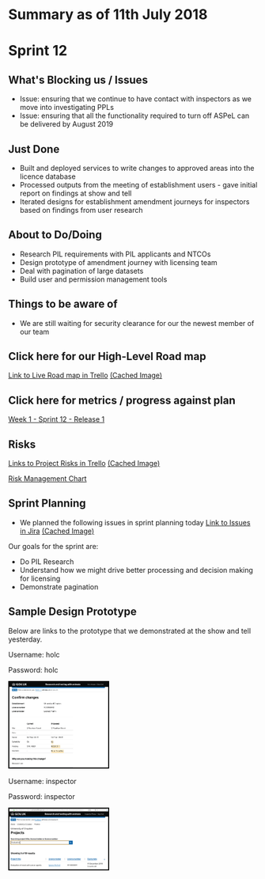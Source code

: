# Summary as of 11th July 2018 

# Sprint 12

## What's Blocking us / Issues
* Issue: ensuring that we continue to have contact with inspectors as we move into investigating PPLs
* Issue: ensuring that all the functionality required to turn off ASPeL can be delivered by August 2019

## Just Done
* Built and deployed services to write changes to approved areas into the licence database
* Processed outputs from the meeting of establishment users - gave initial report on findings at show and tell
* Iterated designs for establishment amendment journeys for inspectors based on findings from user research 

## About to Do/Doing
* Research PIL requirements with PIL applicants and NTCOs
* Design prototype of amendment journey with licensing team
* Deal with pagination of large datasets
* Build user and permission management tools

## Things to be aware of
* We are still waiting for security clearance for our the newest member of our team 

## Click here for our High-Level Road map
[Link to Live Road map in Trello](https://trello.com/b/gDQdE01u/asl-roadmap)    [\(Cached Image\)](graphs/ASLRoadMap11072018.jpg)

## Click here for metrics / progress against plan
[Week 1 - Sprint 12 - Release 1](graphs/progress11072018.png)

## Risks
[Links to Project Risks in Trello](https://trello.com/b/VuFuCL7t/risk-register-and-kpis-asl-delivery)    [\(Cached Image\)](graphs/ASLRiskRegister11072018.jpg)

[Risk Management Chart](graphs/risk11072018.png)

## Sprint Planning
* We planned the following issues in sprint planning today
[Link to Issues in Jira](https://jira.digital.homeoffice.gov.uk/secure/RapidBoard.jspa?rapidView=261)    [\(Cached Image\)](graphs/sprint11072018.png)

Our goals for the sprint are:
* Do PIL Research
* Understand how we might drive better processing and decision making for licensing 
* Demonstrate pagination

## Sample Design Prototype
Below are links to the prototype that we demonstrated at the show and tell yesterday.

Username: holc

Password: holc

<a href="https://public-ui.notprod.asl.homeoffice.gov.uk/"><img src="graphs/Confirm.png" alt="HTML5 Icon" width="200" style="border:2px solid black"></a>

Username: inspector

Password: inspector

<a href="https://inspector-ui.notprod.asl.homeoffice.gov.uk/"><img src="graphs/Projects.png" alt="HTML5 Icon" width="200" style="border:2px solid black"></a>

